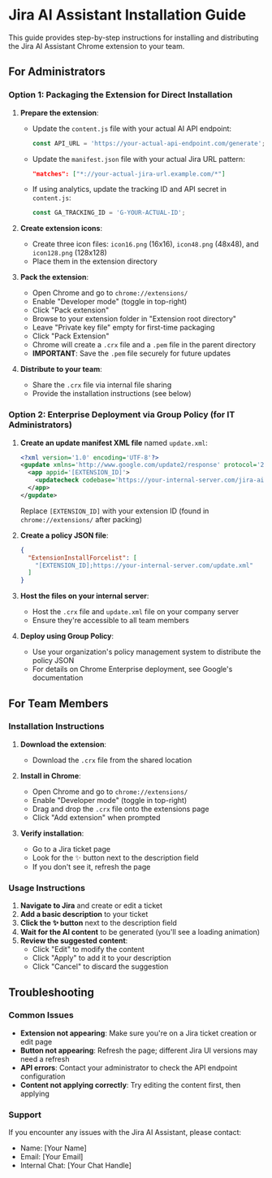 # Jira AI Assistant Installation Guide

This guide provides step-by-step instructions for installing and distributing the Jira AI Assistant Chrome extension to your team.

## For Administrators

### Option 1: Packaging the Extension for Direct Installation

1. **Prepare the extension**:
   - Update the `content.js` file with your actual AI API endpoint:
     ```javascript
     const API_URL = 'https://your-actual-api-endpoint.com/generate';
     ```
   - Update the `manifest.json` file with your actual Jira URL pattern:
     ```json
     "matches": ["*://your-actual-jira-url.example.com/*"]
     ```
   - If using analytics, update the tracking ID and API secret in `content.js`:
     ```javascript
     const GA_TRACKING_ID = 'G-YOUR-ACTUAL-ID';
     ```

2. **Create extension icons**:
   - Create three icon files: `icon16.png` (16x16), `icon48.png` (48x48), and `icon128.png` (128x128)
   - Place them in the extension directory

3. **Pack the extension**:
   - Open Chrome and go to `chrome://extensions/`
   - Enable "Developer mode" (toggle in top-right)
   - Click "Pack extension"
   - Browse to your extension folder in "Extension root directory"
   - Leave "Private key file" empty for first-time packaging
   - Click "Pack Extension"
   - Chrome will create a `.crx` file and a `.pem` file in the parent directory
   - **IMPORTANT**: Save the `.pem` file securely for future updates

4. **Distribute to your team**:
   - Share the `.crx` file via internal file sharing
   - Provide the installation instructions (see below)

### Option 2: Enterprise Deployment via Group Policy (for IT Administrators)

1. **Create an update manifest XML file** named `update.xml`:
   ```xml
   <?xml version='1.0' encoding='UTF-8'?>
   <gupdate xmlns='http://www.google.com/update2/response' protocol='2.0'>
     <app appid='[EXTENSION_ID]'>
       <updatecheck codebase='https://your-internal-server.com/jira-ai-assistant.crx' version='1.0' />
     </app>
   </gupdate>
   ```
   Replace `[EXTENSION_ID]` with your extension ID (found in `chrome://extensions/` after packing)

2. **Create a policy JSON file**:
   ```json
   {
     "ExtensionInstallForcelist": [
       "[EXTENSION_ID];https://your-internal-server.com/update.xml"
     ]
   }
   ```

3. **Host the files on your internal server**:
   - Host the `.crx` file and `update.xml` file on your company server
   - Ensure they're accessible to all team members

4. **Deploy using Group Policy**:
   - Use your organization's policy management system to distribute the policy JSON
   - For details on Chrome Enterprise deployment, see Google's documentation

## For Team Members

### Installation Instructions

1. **Download the extension**:
   - Download the `.crx` file from the shared location

2. **Install in Chrome**:
   - Open Chrome and go to `chrome://extensions/`
   - Enable "Developer mode" (toggle in top-right)
   - Drag and drop the `.crx` file onto the extensions page
   - Click "Add extension" when prompted

3. **Verify installation**:
   - Go to a Jira ticket page
   - Look for the ✨ button next to the description field
   - If you don't see it, refresh the page

### Usage Instructions

1. **Navigate to Jira** and create or edit a ticket
2. **Add a basic description** to your ticket
3. **Click the ✨ button** next to the description field
4. **Wait for the AI content** to be generated (you'll see a loading animation)
5. **Review the suggested content**:
   - Click "Edit" to modify the content
   - Click "Apply" to add it to your description
   - Click "Cancel" to discard the suggestion

## Troubleshooting

### Common Issues

- **Extension not appearing**: Make sure you're on a Jira ticket creation or edit page
- **Button not appearing**: Refresh the page; different Jira UI versions may need a refresh
- **API errors**: Contact your administrator to check the API endpoint configuration
- **Content not applying correctly**: Try editing the content first, then applying

### Support

If you encounter any issues with the Jira AI Assistant, please contact:
- Name: [Your Name]
- Email: [Your Email]
- Internal Chat: [Your Chat Handle]
